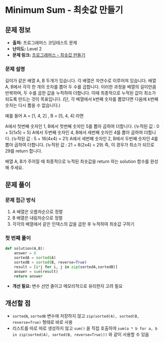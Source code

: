 # Minimum Sum - 최솟값 만들기

## 문제 정보

- **출처:** 프로그래머스 코딩테스트 문제
- **난이도:** Level 2
- **문제 링크:** [프로그래머스 - 최솟값 만들기](https://school.programmers.co.kr/learn/courses/30/lessons/12941)

### 문제 설명

길이가 같은 배열 A, B 두개가 있습니다. 각 배열은 자연수로 이루어져 있습니다.
배열 A, B에서 각각 한 개의 숫자를 뽑아 두 수를 곱합니다. 이러한 과정을 배열의 길이만큼 반복하며, 두 수를 곱한 값을 누적하여 더합니다. 이때 최종적으로 누적된 값이 최소가 되도록 만드는 것이 목표입니다. (단, 각 배열에서 k번째 숫자를 뽑았다면 다음에 k번째 숫자는 다시 뽑을 수 없습니다.)

예를 들어 A = [1, 4, 2] , B = [5, 4, 4] 라면

A에서 첫번째 숫자인 1, B에서 첫번째 숫자인 5를 뽑아 곱하여 더합니다. (누적된 값 : 0 + 5(1x5) = 5)
A에서 두번째 숫자인 4, B에서 세번째 숫자인 4를 뽑아 곱하여 더합니다. (누적된 값 : 5 + 16(4x4) = 21)
A에서 세번째 숫자인 2, B에서 두번째 숫자인 4를 뽑아 곱하여 더합니다. (누적된 값 : 21 + 8(2x4) = 29)
즉, 이 경우가 최소가 되므로 29를 return 합니다.

배열 A, B가 주어질 때 최종적으로 누적된 최솟값을 return 하는 solution 함수를 완성해 주세요.

## 문제 풀이

### 문제 접근 방식

1. A 배열은 오름차순으로 정렬
2. B 배열은 내림차순으로 정렬
3. 각각의 배열에서 같은 인덱스의 값을 곱한 후 누적하여 최솟값 구하기

### 첫 번째 풀이

```python
def solution(A,B):
    answer = 0
    sortedA = sorted(A)
    sortedB = sorted(B, reverse=True)
    result = [i*j for i, j in zip(sortedA,sortedB)]
    answer = sum(result)
    return answer
```

- **개선 필요:** 변수 선언 줄이고 메모리적으로 유리한지 고려 필요

## 개선할 점

- `sortedA`, `sortedB` 변수에 저장하지 않고 `zip(sorted(A), sorted(B, reverse=True)` 형태로 바로 사용
- 리스트를 따로 따로 생성하지 않고 `sum()` 을 직접 호출하여 `sum(a * b for a, b in zip(sorted(A), sorted(B, reverse=True)))` 와 같이 사용할 수 있음
